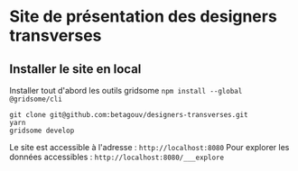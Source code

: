 # Site de présentation des designers transverses


## Installer le site en local

Installer tout d'abord les outils gridsome
`npm install --global @gridsome/cli`


````
git clone git@github.com:betagouv/designers-transverses.git
yarn
gridsome develop
````

Le site est accessible à l'adresse : `http://localhost:8080`
Pour explorer les données accessibles : `http://localhost:8080/___explore`
